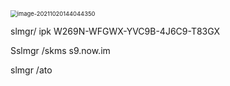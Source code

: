 



<img src="C:\Users\fevre\AppData\Roaming\Typora\typora-user-images\image-20211020144044350.png" alt="image-20211020144044350" style="zoom:67%;" />





slmgr/ ipk W269N-WFGWX-YVC9B-4J6C9-T83GX

Sslmgr /skms s9.now.im

slmgr /ato